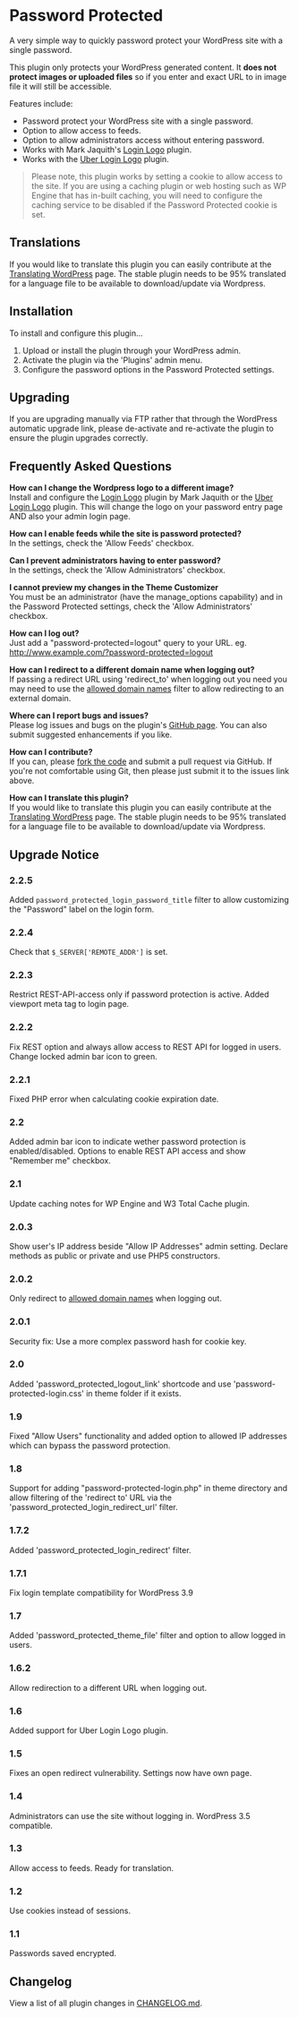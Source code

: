 Password Protected
==================

A very simple way to quickly password protect your WordPress site with a single password.

This plugin only protects your WordPress generated content. It **does not protect images or uploaded files** so if you enter and exact URL to in image file it will still be accessible.

Features include:

- Password protect your WordPress site with a single password.
- Option to allow access to feeds.
- Option to allow administrators access without entering password.
- Works with Mark Jaquith's [Login Logo](http://wordpress.org/extend/plugins/login-logo/) plugin.
- Works with the [Uber Login Logo](http://wordpress.org/plugins/uber-login-logo/) plugin.

> Please note, this plugin works by setting a cookie to allow access to the site. If you are using a caching plugin or web hosting such as WP Engine that has in-built caching, you will need to configure the caching service to be disabled if the Password Protected cookie is set.

Translations
------------

If you would like to translate this plugin you can easily contribute at the [Translating WordPress](https://translate.wordpress.org/projects/wp-plugins/password-protected/) page. The stable plugin needs to be 95% translated for a language file to be available to download/update via Wordpress.

Installation
------------

To install and configure this plugin...

1. Upload or install the plugin through your WordPress admin.
1. Activate the plugin via the 'Plugins' admin menu.
1. Configure the password options in the Password Protected settings.

Upgrading
---------

If you are upgrading manually via FTP rather that through the WordPress automatic upgrade link, please de-activate and re-activate the plugin to ensure the plugin upgrades correctly.

Frequently Asked Questions
--------------------------

__How can I change the Wordpress logo to a different image?__  
Install and configure the [Login Logo](http://wordpress.org/extend/plugins/login-logo/) plugin by Mark Jaquith or the [Uber Login Logo](http://wordpress.org/plugins/uber-login-logo/) plugin. This will change the logo on your password entry page AND also your admin login page.

__How can I enable feeds while the site is password protected?__  
In the settings, check the 'Allow Feeds' checkbox.

__Can I prevent administrators having to enter password?__  
In the settings, check the 'Allow Administrators' checkbox.

__I cannot preview my changes in the Theme Customizer__  
You must be an administrator (have the manage_options capability) and in the Password Protected settings, check the 'Allow Administrators' checkbox.

__How can I log out?__  
Just add a "password-protected=logout" query to your URL.
eg. http://www.example.com/?password-protected=logout

__How can I redirect to a different domain name when logging out?__  
If passing a redirect URL using 'redirect_to' when logging out you need you may need to use the [allowed domain names](https://codex.wordpress.org/Plugin_API/Filter_Reference/allowed_redirect_hosts) filter to allow redirecting to an external domain.

__Where can I report bugs and issues?__  
Please log issues and bugs on the plugin's [GitHub page](https://github.com/benhuson/password-protected/issues).
You can also submit suggested enhancements if you like.

__How can I contribute?__  
If you can, please [fork the code](https://github.com/benhuson/password-protected) and submit a pull request via GitHub. If you're not comfortable using Git, then please just submit it to the issues link above.

__How can I translate this plugin?__  
If you would like to translate this plugin you can easily contribute at the [Translating WordPress](https://translate.wordpress.org/projects/wp-plugins/password-protected/) page. The stable plugin needs to be 95% translated for a language file to be available to download/update via Wordpress.

Upgrade Notice
--------------

### 2.2.5
Added `password_protected_login_password_title` filter to allow customizing the "Password" label on the login form.

### 2.2.4
Check that `$_SERVER['REMOTE_ADDR']` is set.

### 2.2.3
Restrict REST-API-access only if password protection is active. Added viewport meta tag to login page.

### 2.2.2
Fix REST option and always allow access to REST API for logged in users. Change locked admin bar icon to green.

### 2.2.1
Fixed PHP error when calculating cookie expiration date.

### 2.2
Added admin bar icon to indicate wether password protection is enabled/disabled. Options to enable REST API access and show "Remember me" checkbox.

### 2.1
Update caching notes for WP Engine and W3 Total Cache plugin.

### 2.0.3
Show user's IP address beside "Allow IP Addresses" admin setting. Declare methods as public or private and use PHP5 constructors.

### 2.0.2
Only redirect to [allowed domain names](https://codex.wordpress.org/Plugin_API/Filter_Reference/allowed_redirect_hosts) when logging out.

### 2.0.1
Security fix: Use a more complex password hash for cookie key.

### 2.0
Added 'password_protected_logout_link' shortcode and use 'password-protected-login.css' in theme folder if it exists.

### 1.9
Fixed "Allow Users" functionality and added option to allowed IP addresses which can bypass the password protection.

### 1.8
Support for adding "password-protected-login.php" in theme directory and allow filtering of the 'redirect to' URL via the 'password_protected_login_redirect_url' filter.

### 1.7.2
Added 'password_protected_login_redirect' filter.

### 1.7.1
Fix login template compatibility for WordPress 3.9

### 1.7
Added 'password_protected_theme_file' filter and option to allow logged in users.

### 1.6.2
Allow redirection to a different URL when logging out.

### 1.6
Added support for Uber Login Logo plugin.

### 1.5
Fixes an open redirect vulnerability. Settings now have own page.

### 1.4
Administrators can use the site without logging in. WordPress 3.5 compatible.

### 1.3
Allow access to feeds. Ready for translation.

### 1.2
Use cookies instead of sessions.

### 1.1
Passwords saved encrypted.

Changelog
---------

View a list of all plugin changes in [CHANGELOG.md](https://github.com/benhuson/password-protected/blob/master/CHANGELOG.md).
